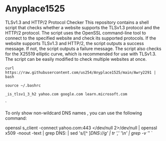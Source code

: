 # Anyplace1525
TLSv1.3 and HTTP/2 Protocol Checker
This repository contains a shell script that checks whether a website supports the TLSv1.3 protocol and the HTTP/2 protocol. The script uses the OpenSSL command-line tool to connect to the specified website and check its supported protocols. If the website supports TLSv1.3 and HTTP/2, the script outputs a success message. If not, the script outputs a failure message. The script also checks for the X25519 elliptic curve, which is recommended for use with TLSv1.3. The script can be easily modified to check multiple websites at once.

```
curl https://raw.githubusercontent.com/us254/Anyplace1525/main/Awry2291 | bash

source ~/.bashrc

_is_tlsv1_3_h2 yahoo.com google.com learn.microsoft.com

```
`

To only show non-wildcard DNS names , you can use the following command:


openssl s_client -connect yahoo.com:443 </dev/null 2>/dev/null | openssl x509 -noout -text | grep DNS: | sed 's/[^ ]*DNS://g' | tr ',' '\n' | grep -v '*' `
